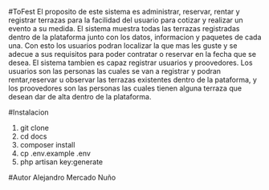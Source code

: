 #ToFest
El proposito de este sistema es administrar, reservar, rentar y registrar terrazas para la facilidad del usuario para cotizar y realizar un evento a su medida.
El sistema muestra todas las terrazas registradas dentro de la plataforma junto con los datos, informacion y paquetes de cada una. Con esto los usuarios podran localizar la que mas les guste y se adecue a sus requisitos para poder contratar o reservar en la fecha que se desea.
El sistema tambien es capaz registrar usuarios y proovedores. Los usuarios son las personas las cuales se van a registrar y podran rentar,reservar u observar las terrazas existentes dentro de la pataforma, y los proovedores son las personas las cuales tienen alguna terraza que desean dar de alta dentro de la plataforma.

#Instalacion
1. git clone
2. cd docs
3. composer install
4. cp .env.example .env
5. php artisan key:generate

#Autor
Alejandro Mercado Nuño
